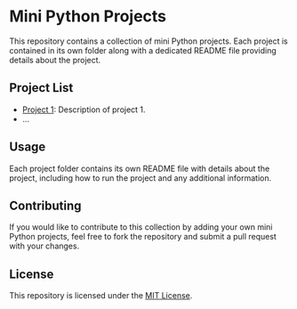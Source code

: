 # Mini Python Projects

This repository contains a collection of mini Python projects. Each project is contained in its own folder along with a dedicated README file providing details about the project.

## Project List

- [Project 1](./PDFDataExtractor/Documentation/README.md): Description of project 1.
- ...

## Usage

Each project folder contains its own README file with details about the project, including how to run the project and any additional information.

## Contributing

If you would like to contribute to this collection by adding your own mini Python projects, feel free to fork the repository and submit a pull request with your changes.

## License

This repository is licensed under the [MIT License](https://choosealicense.com/licenses/mit/).
